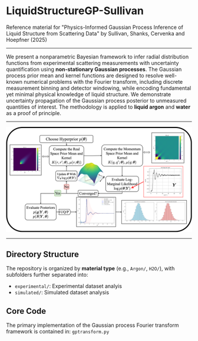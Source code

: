 


# LiquidStructureGP-Sullivan

Reference material for "Physics-Informed Gaussian Process Inference of Liquid Structure from Scattering Data" by Sullivan, Shanks, Cervenka and Hoepfner (2025)

---

We present a nonparametric Bayesian framework to infer radial distribution functions from experimental scattering measurements with uncertainty quantification using **non-stationary Gaussian processes**. The Gaussian process prior mean and kernel functions are designed to resolve well-known numerical problems with the Fourier transform, including discrete measurement binning and detector windowing, while encoding fundamental yet minimal physical knowledge of liquid structure. We demonstrate uncertainty propagation of the Gaussian process posterior to unmeasured quantities of interest. The methodology is applied to **liquid argon** and **water** as a proof of principle.

---

![Overview Diagram](GPFT.drawio_figure.png)

---
## Directory Structure

The repository is organized by **material type** (e.g., `Argon/`, `H2O/`), with subfolders further separated into:

- `experimental/`: Experimental dataset analyis
- `simulated/`: Simulated dataset analysis

## Core Code

The primary implementation of the Gaussian process Fourier transform framework is contained in:
`gptransform.py`
